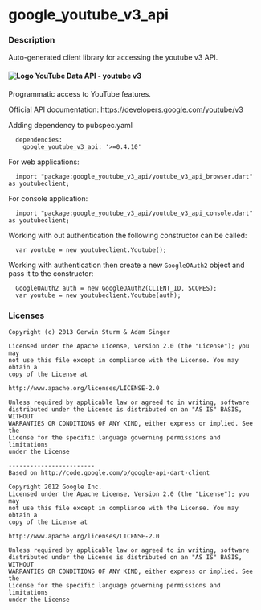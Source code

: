 # google_youtube_v3_api

### Description

Auto-generated client library for accessing the youtube v3 API.

#### ![Logo](http://www.google.com/images/icons/product/youtube-16.png) YouTube Data API - youtube v3

Programmatic access to YouTube features.

Official API documentation: https://developers.google.com/youtube/v3

Adding dependency to pubspec.yaml

```
  dependencies:
    google_youtube_v3_api: '>=0.4.10'
```

For web applications:

```
  import "package:google_youtube_v3_api/youtube_v3_api_browser.dart" as youtubeclient;
```

For console application:

```
  import "package:google_youtube_v3_api/youtube_v3_api_console.dart" as youtubeclient;
```

Working with out authentication the following constructor can be called:

```
  var youtube = new youtubeclient.Youtube();
```

Working with authentication then create a new `GoogleOAuth2` object and pass it to the constructor:


```
  GoogleOAuth2 auth = new GoogleOAuth2(CLIENT_ID, SCOPES);
  var youtube = new youtubeclient.Youtube(auth);
```

### Licenses

```
Copyright (c) 2013 Gerwin Sturm & Adam Singer

Licensed under the Apache License, Version 2.0 (the "License"); you may 
not use this file except in compliance with the License. You may obtain a 
copy of the License at

http://www.apache.org/licenses/LICENSE-2.0

Unless required by applicable law or agreed to in writing, software
distributed under the License is distributed on an "AS IS" BASIS, WITHOUT
WARRANTIES OR CONDITIONS OF ANY KIND, either express or implied. See the
License for the specific language governing permissions and limitations 
under the License

------------------------
Based on http://code.google.com/p/google-api-dart-client

Copyright 2012 Google Inc.
Licensed under the Apache License, Version 2.0 (the "License"); you may 
not use this file except in compliance with the License. You may obtain a
copy of the License at

http://www.apache.org/licenses/LICENSE-2.0

Unless required by applicable law or agreed to in writing, software
distributed under the License is distributed on an "AS IS" BASIS, WITHOUT
WARRANTIES OR CONDITIONS OF ANY KIND, either express or implied. See the
License for the specific language governing permissions and limitations 
under the License

```
